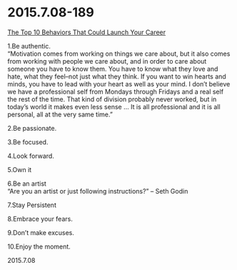 2015.7.08-189
=============
[The Top 10 Behaviors That Could Launch Your Career](http://www.forbes.com/sites/quora/2015/06/25/the-top-10-behaviors-that-could-launch-your-career/?utm_source=followingweekly&utm_medium=email&utm_campaign=20150629)

1.Be authentic.  
“Motivation comes from working on things we care about, but it also comes from working with people we care about, and in order to care about someone you have to know them. You have to know what they love and hate, what they feel–not just what they think. If you want to win hearts and minds, you have to lead with your heart as well as your mind. I don’t believe we have a professional self from Mondays through Fridays and a real self the rest of the time. That kind of division probably never worked, but in today’s world it makes even less sense … It is all professional and it is all personal, all at the very same time.”

2.Be passionate.

3.Be focused.   

4.Look forward.

5.Own it

6.Be an artist  
“Are you an artist or just following instructions?” – Seth Godin

7.Stay Persistent

8.Embrace your fears. 

9.Don’t make excuses.

10.Enjoy the moment. 

2015.7.08